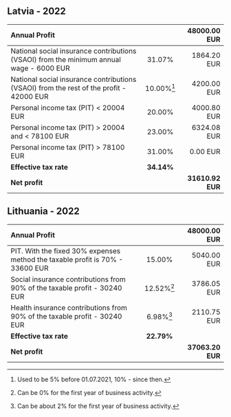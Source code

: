 ## Latvia - 2022

| Annual Profit |  | 48000.00 EUR |
| :--- | :---: | ---: |
| National social insurance contributions (VSAOI) from the minimum annual wage  - 6000 EUR | 31.07% | 1864.20 EUR |
| National social insurance contributions (VSAOI) from the rest of the profit - 42000 EUR | 10.00%[^1] | 4200.00 EUR |
| Personal income tax (PIT) < 20004 EUR | 20.00% | 4000.80 EUR |
| Personal income tax (PIT) > 20004 and < 78100 EUR | 23.00% | 6324.08 EUR |
| Personal income tax (PIT) > 78100 EUR | 31.00% | 0.00 EUR |
| **Effective tax rate** | **34.14%** | |
| **Net profit** | | **31610.92 EUR** |

## Lithuania - 2022

| Annual Profit |  | 48000.00 EUR |
| :--- | :---: | ---: |
| PIT. With the fixed 30% expenses method the taxable profit is 70%  - 33600 EUR | 15.00% | 5040.00 EUR |
| Social insurance contributions from 90% of the taxable profit  - 30240 EUR | 12.52%[^2] | 3786.05 EUR |
| Health insurance contributions from 90% of the taxable profit  - 30240 EUR | 6.98%[^3] | 2110.75 EUR |
| **Effective tax rate** | **22.79%** | |
| **Net profit** | | **37063.20 EUR** |

[^1]: Used to be 5% before 01.07.2021, 10% - since then.
[^2]: Can be 0% for the first year of business activity.
[^3]: Can be about 2% for the first year of business activity.
